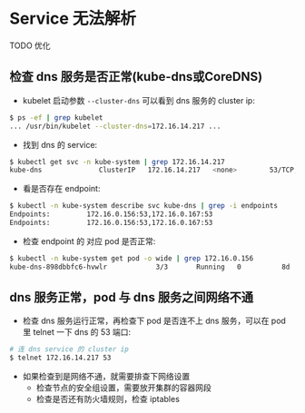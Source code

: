 # Service 无法解析

TODO 优化

## 检查 dns 服务是否正常(kube-dns或CoreDNS)

- kubelet 启动参数 `--cluster-dns` 可以看到 dns 服务的 cluster ip:

``` bash
$ ps -ef | grep kubelet
... /usr/bin/kubelet --cluster-dns=172.16.14.217 ...
```

- 找到 dns 的 service:

``` bash
$ kubectl get svc -n kube-system | grep 172.16.14.217
kube-dns              ClusterIP   172.16.14.217   <none>        53/TCP,53/UDP              47d
```

- 看是否存在 endpoint:

``` bash
$ kubectl -n kube-system describe svc kube-dns | grep -i endpoints
Endpoints:         172.16.0.156:53,172.16.0.167:53
Endpoints:         172.16.0.156:53,172.16.0.167:53
```

- 检查 endpoint 的 对应 pod 是否正常:

``` bash
$ kubectl -n kube-system get pod -o wide | grep 172.16.0.156
kube-dns-898dbbfc6-hvwlr            3/3       Running   0          8d        172.16.0.156   10.0.0.3
```

## dns 服务正常，pod 与 dns 服务之间网络不通

- 检查 dns 服务运行正常，再检查下 pod 是否连不上 dns 服务，可以在 pod 里 telnet 一下 dns 的 53 端口:

``` bash
# 连 dns service 的 cluster ip
$ telnet 172.16.14.217 53
```

- 如果检查到是网络不通，就需要排查下网络设置
  - 检查节点的安全组设置，需要放开集群的容器网段
  - 检查是否还有防火墙规则，检查 iptables